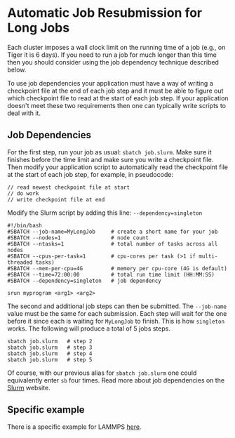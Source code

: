 # Automatic Job Resubmission for Long Jobs

Each cluster imposes a wall clock limit on the running time of a job (e.g., on Tiger it is 6 days). If you need to run a job
for much longer than this time then you should consider using the job dependency technique described below.

To use job dependencies your application must have a way of writing a checkpoint file at the end of each job step and it must be able to figure out which checkpoint file to read at the start of each job step. If your application doesn't meet these two requirements then one can typically write scripts to deal with it.

## Job Dependencies

For the first step, run your job as usual: `sbatch job.slurm`. Make sure it finishes before the time limit and make
sure you write a checkpoint file. Then modify your application script to automatically read the checkpoint file at the start of each job step, for example, in pseudocode:

```
// read newest checkpoint file at start
// do work
// write checkpoint file at end
```

Modify the Slurm script by adding this line: `--dependency=singleton`

```
#!/bin/bash
#SBATCH --job-name=MyLongJob     # create a short name for your job
#SBATCH --nodes=1                # node count
#SBATCH --ntasks=1               # total number of tasks across all nodes
#SBATCH --cpus-per-task=1        # cpu-cores per task (>1 if multi-threaded tasks)
#SBATCH --mem-per-cpu=4G         # memory per cpu-core (4G is default)
#SBATCH --time=72:00:00          # total run time limit (HH:MM:SS)
#SBATCH --dependency=singleton   # job dependency

srun myprogram <arg1> <arg2>
```

The second and additional job steps can then be submitted. The `--job-name` value must be the same for each submission. Each step will wait for the one before it since each is waiting for `MyLongJob` to finish. This is how `singleton` works. The following will produce a total of 5 jobs steps.

```
sbatch job.slurm   # step 2
sbatch job.slurm   # step 3
sbatch job.slurm   # step 4
sbatch job.slurm   # step 5
```

Of course, with our previous alias for `sbatch job.slurm` one could equivalently enter `sb` four times. Read more about job dependencies on the [Slurm](https://slurm.schedmd.com/sbatch.html) website.

## Specific example

There is a specific example for LAMMPS [here](https://github.com/jdh4/install_lammps/tree/master/job_chaining).
